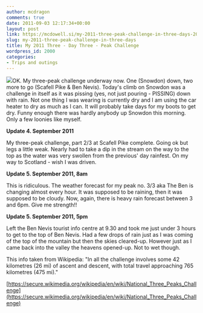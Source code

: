 ```yaml
---
author: mcdragon
comments: true
date: 2011-09-03 12:17:34+00:00
layout: post
link: https://mcdowell.si/my-2011-three-peak-challenge-in-three-days-2000.html
slug: my-2011-three-peak-challenge-in-three-days
title: My 2011 Three - Day Three - Peak Challenge
wordpress_id: 2000
categories:
- Trips and outings
---
```


![](https://dwlcvfkt1l4wn.cloudfront.net/2011/09/20110903-131610-1-150x150.jpg)OK. My three-peak challenge underway now. One (Snowdon) down, two more to go (Scafell Pike & Ben Nevis). Today's climb on Snowdon was a challenge in itself as it was pissing (yes, not just pouring - PISSING) down with rain. Not one thing I was wearing is currently dry and I am using the car heater to dry as much as I can. It will probably take days for my boots to get dry. Funny enough there was hardly anybody up Snowdon this morning. Only a few loonies like myself.

**Update 4. September 2011**

My three-peak challenge, part 2/3 at Scafell Pike complete. Going ok but legs a little weak. Nearly had to take a dip in the stream on the way to the top as the water was very swollen from the previous' day rainfest. On my way to Scotland - wish I was driven.

**Update 5. September 2011, 8am**

This is ridiculous. The weather forecast for my peak no. 3/3 aka The Ben is changing almost every hour. It was supposed to be raining, then it was supposed to be cloudy. Now, again, there is heavy rain forecast between 3 and 6pm. Give me strength!!

**Update 5. September 2011, 5pm**

Left the Ben Nevis tourist info centre at 9.30 and took me just under 3 hours to get to the top of Ben Nevis. Had a few drops of rain just as I was coming of the top of the mountain but then the skies cleared-up. However just as I came back into the valley the heavens opened-up. Not to wet though.

This info taken from Wikipedia: "In all the challenge involves some 42 kilometres (26 mi) of ascent and descent, with total travel approaching 765 kilometres (475 mi)."

[https://secure.wikimedia.org/wikipedia/en/wiki/National_Three_Peaks_Challenge](https://secure.wikimedia.org/wikipedia/en/wiki/National_Three_Peaks_Challenge)
